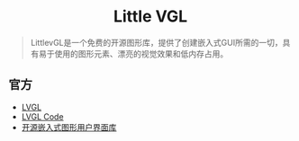 <h1 align="center">Little VGL</h1>



> LittlevGL是一个免费的开源图形库，提供了创建嵌入式GUI所需的一切，具有易于使用的图形元素、漂亮的视觉效果和低内存占用。

## 官方

* [LVGL](https://lvgl.io/)
* [LVGL Code](https://github.com/lvgl/lvgl)
* [开源嵌入式图形用户界面库](https://littlevgl.cn/)

